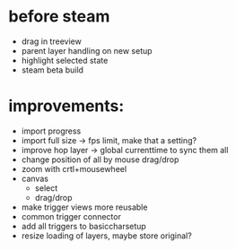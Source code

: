 # before steam
- drag in treeview
- parent layer handling on new setup
- highlight selected state
- steam beta build


# improvements:
- import progress
- import full size -> fps limit, make that a setting?
- improve hop layer -> global currenttime to sync them all
- change position of all by mouse drag/drop
- zoom with crtl+mousewheel
- canvas
	- select
	- drag/drop
- make trigger views more reusable
- common trigger connector
- add all triggers to basiccharsetup
- resize loading of layers, maybe store original?